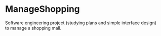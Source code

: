 # ManageShopping
Software engineering project (studying plans and simple interface design) to manage a shopping mall.
